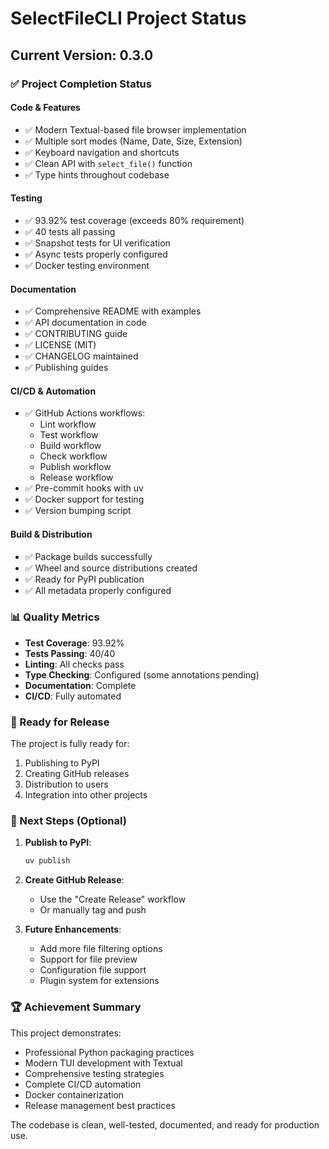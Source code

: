 # SelectFileCLI Project Status

## Current Version: 0.3.0

### ✅ Project Completion Status

#### Code & Features
- ✅ Modern Textual-based file browser implementation
- ✅ Multiple sort modes (Name, Date, Size, Extension)
- ✅ Keyboard navigation and shortcuts
- ✅ Clean API with `select_file()` function
- ✅ Type hints throughout codebase

#### Testing
- ✅ 93.92% test coverage (exceeds 80% requirement)
- ✅ 40 tests all passing
- ✅ Snapshot tests for UI verification
- ✅ Async tests properly configured
- ✅ Docker testing environment

#### Documentation
- ✅ Comprehensive README with examples
- ✅ API documentation in code
- ✅ CONTRIBUTING guide
- ✅ LICENSE (MIT)
- ✅ CHANGELOG maintained
- ✅ Publishing guides

#### CI/CD & Automation
- ✅ GitHub Actions workflows:
  - Lint workflow
  - Test workflow
  - Build workflow
  - Check workflow
  - Publish workflow
  - Release workflow
- ✅ Pre-commit hooks with uv
- ✅ Docker support for testing
- ✅ Version bumping script

#### Build & Distribution
- ✅ Package builds successfully
- ✅ Wheel and source distributions created
- ✅ Ready for PyPI publication
- ✅ All metadata properly configured

### 📊 Quality Metrics

- **Test Coverage**: 93.92%
- **Tests Passing**: 40/40
- **Linting**: All checks pass
- **Type Checking**: Configured (some annotations pending)
- **Documentation**: Complete
- **CI/CD**: Fully automated

### 🚀 Ready for Release

The project is fully ready for:
1. Publishing to PyPI
2. Creating GitHub releases
3. Distribution to users
4. Integration into other projects

### 📝 Next Steps (Optional)

1. **Publish to PyPI**:
   ```bash
   uv publish
   ```

2. **Create GitHub Release**:
   - Use the "Create Release" workflow
   - Or manually tag and push

3. **Future Enhancements**:
   - Add more file filtering options
   - Support for file preview
   - Configuration file support
   - Plugin system for extensions

### 🏆 Achievement Summary

This project demonstrates:
- Professional Python packaging practices
- Modern TUI development with Textual
- Comprehensive testing strategies
- Complete CI/CD automation
- Docker containerization
- Release management best practices

The codebase is clean, well-tested, documented, and ready for production use.